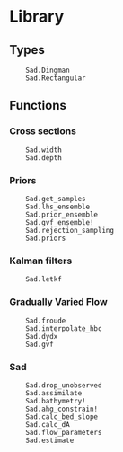 # Library

## Types

```@docs
	Sad.Dingman
	Sad.Rectangular
```

## Functions

### Cross sections

```@docs
	Sad.width
	Sad.depth
```

### Priors

```@docs
	Sad.get_samples
	Sad.lhs_ensemble
	Sad.prior_ensemble
	Sad.gvf_ensemble!
	Sad.rejection_sampling
	Sad.priors
```

### Kalman filters

```@docs
	Sad.letkf
```

### Gradually Varied Flow

```@docs
	Sad.froude
	Sad.interpolate_hbc
	Sad.dydx
	Sad.gvf
```

### Sad

```@docs
	Sad.drop_unobserved
	Sad.assimilate
	Sad.bathymetry!
	Sad.ahg_constrain!
	Sad.calc_bed_slope
	Sad.calc_dA
	Sad.flow_parameters
	Sad.estimate
```
